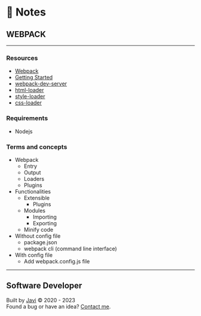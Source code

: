 # :memo: Notes
## WEBPACK
- - -
### Resources
* [Webpack](https://webpack.js.org/)
* [Getting Started](https://webpack.js.org/guides/getting-started/)
* [webpack-dev-server](https://github.com/webpack/webpack-dev-server)
* [html-loader](https://webpack.js.org/loaders/html-loader/)
* [style-loader](https://webpack.js.org/loaders/style-loader/)
* [css-loader](https://webpack.js.org/loaders/css-loader/)
### Requirements
* Nodejs
### Terms and concepts
* Webpack
  - Entry
  - Output
  - Loaders
  - Plugins
* Functionalities
  * Extensible
    - Plugins
  * Modules
    - Importing
    - Exporting
  - Minify code
* Without config file
  - package.json
  - webpack cli (command line interface)
* With config file
  - Add webpack.config.js file
- - -
## Software Developer
Built by [Javi](https://javierandres.dev) :copyright: 2020 - 2023  
Found a bug or have an idea? [Contact me](https://javierandres.dev).
